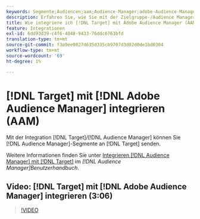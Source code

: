 ```yaml
---
keywords: Segmente;Audiencen;aam;Audience-Manager;adobe-Audience-Manager;Integration;Integration
description: Erfahren Sie, wie Sie mit der Zielgruppe-/Audience Manager-Integration Audience Manager (AAM) nach Adobe Target senden können.
title: Wie integriere ich [!DNL Target] mit Adobe Audience Manager (AAM)?
feature: Integrationen
exl-id: 6dd93d39-c4f6-4048-9433-76ddc6763bfd
translation-type: tm+mt
source-git-commit: f3a9ee9827d635d335cb9707d3d92d0de1bd0304
workflow-type: tm+mt
source-wordcount: '69'
ht-degree: 1%

---
```


# [!DNL Target] mit [!DNL Adobe Audience Manager] integrieren (AAM)

Mit der Integration [!DNL Target]/[!DNL Audience Manager] können Sie [!DNL Audience Manager]-Segmente an [!DNL Target] senden.

Weitere Informationen finden Sie unter [Integrieren [!DNL Audience Manager] mit [!DNL Target]](https://experienceleague.adobe.com/docs/audience-manager/user-guide/implementation-integration-guides/integration-other-solutions/aam-target-integration.html) im *[!DNL Audience Manager]Benutzerhandbuch*.

## Video: [!DNL Target] mit [!DNL Adobe Audience Manager] integrieren (3:06)

>[!VIDEO](https://video.tv.adobe.com/v/35151)

